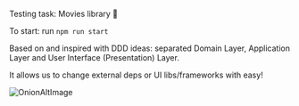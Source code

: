 Testing task: Movies library 🎥

To start: run `npm run start`

Based on and inspired with DDD ideas: separated Domain Layer, Application Layer and User Interface (Presentation) Layer.

It allows us to change external deps or UI libs/frameworks with easy!

![OnionAltImage](https://cdn.hashnode.com/res/hashnode/image/upload/v1616302698196/n_JobCmWO.png?auto=compress,format&format=webp)
